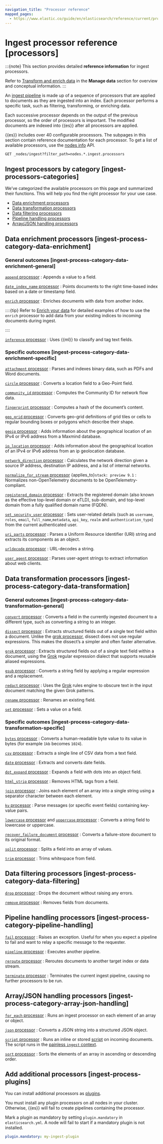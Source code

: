 ```yaml
---
navigation_title: "Processor reference"
mapped_pages:
  - https://www.elastic.co/guide/en/elasticsearch/reference/current/processors.html
---
```


# Ingest processor reference [processors]

:::{note}
This section provides detailed **reference information** for ingest processors.

Refer to [Transform and enrich data](docs-content://manage-data/ingest/transform-enrich.md) in the **Manage data** section for overview and conceptual information.
:::

An [ingest pipeline](docs-content://manage-data/ingest/transform-enrich/ingest-pipelines.md) is made up of a sequence of processors that are applied to documents as they are ingested into an index. Each processor performs a specific task, such as filtering, transforming, or enriching data.

Each successive processor depends on the output of the previous processor, so the order of processors is important. The modified documents are indexed into {{es}} after all processors are applied.

{{es}} includes over 40 configurable processors. The subpages in this section contain reference documentation for each processor. To get a list of available processors, use the [nodes info](https://www.elastic.co/docs/api/doc/elasticsearch/operation/operation-nodes-info) API.

```console
GET _nodes/ingest?filter_path=nodes.*.ingest.processors
```


## Ingest processors by category [ingest-processors-categories]

We’ve categorized the available processors on this page and summarized their functions. This will help you find the right processor for your use case.

* [Data enrichment processors](#ingest-process-category-data-enrichment)
* [Data transformation processors](#ingest-process-category-data-transformation)
* [Data filtering processors](#ingest-process-category-data-filtering)
* [Pipeline handling processors](#ingest-process-category-pipeline-handling)
* [Array/JSON handling processors](#ingest-process-category-array-json-handling)


## Data enrichment processors [ingest-process-category-data-enrichment]


### General outcomes [ingest-process-category-data-enrichment-general]

[`append` processor](/reference/enrich-processor/append-processor.md)
:   Appends a value to a field.

[`date_index_name` processor](/reference/enrich-processor/date-index-name-processor.md)
:   Points documents to the right time-based index based on a date or timestamp field.

[`enrich` processor](/reference/enrich-processor/enrich-processor.md)
:   Enriches documents with data from another index.

::::{tip}
Refer to [Enrich your data](docs-content://manage-data/ingest/transform-enrich/data-enrichment.md) for detailed examples of how to use the `enrich` processor to add data from your existing indices to incoming documents during ingest.

::::


[`inference` processor](/reference/enrich-processor/inference-processor.md)
:   Uses {{ml}} to classify and tag text fields.


### Specific outcomes [ingest-process-category-data-enrichment-specific]

[`attachment` processor](/reference/enrich-processor/attachment.md)
:   Parses and indexes binary data, such as PDFs and Word documents.

[`circle` processor](/reference/enrich-processor/ingest-circle-processor.md)
:   Converts a location field to a Geo-Point field.

[`community_id` processor](/reference/enrich-processor/community-id-processor.md)
:   Computes the Community ID for network flow data.

[`fingerprint` processor](/reference/enrich-processor/fingerprint-processor.md)
:   Computes a hash of the document’s content.

[`geo_grid` processor](/reference/enrich-processor/ingest-geo-grid-processor.md)
:   Converts geo-grid definitions of grid tiles or cells to regular bounding boxes or polygons which describe their shape.

[`geoip` processor](/reference/enrich-processor/geoip-processor.md)
:   Adds information about the geographical location of an IPv4 or IPv6 address from a Maxmind database.

[`ip_location` processor](/reference/enrich-processor/ip-location-processor.md)
:   Adds information about the geographical location of an IPv4 or IPv6 address from an ip geolocation database.

[`network_direction` processor](/reference/enrich-processor/network-direction-processor.md)
:   Calculates the network direction given a source IP address, destination IP address, and a list of internal networks.

[`normalize_for_stream` processor](/reference/enrich-processor/normalize-for-stream.md) {applies_to}`stack: preview 9.1`
:   Normalizes non-OpenTelemetry documents to be OpenTelemetry-compliant.

[`registered_domain` processor](/reference/enrich-processor/registered-domain-processor.md)
:   Extracts the registered domain (also known as the effective top-level domain or eTLD), sub-domain, and top-level domain from a fully qualified domain name (FQDN).

[`set_security_user` processor](/reference/enrich-processor/ingest-node-set-security-user-processor.md)
:   Sets user-related details (such as `username`,  `roles`, `email`, `full_name`,`metadata`, `api_key`, `realm` and `authentication_type`) from the current authenticated user.

[`uri_parts` processor](/reference/enrich-processor/uri-parts-processor.md)
:   Parses a Uniform Resource Identifier (URI) string and extracts its components as an object.

[`urldecode` processor](/reference/enrich-processor/urldecode-processor.md)
:   URL-decodes a string.

[`user_agent` processor](/reference/enrich-processor/user-agent-processor.md)
:   Parses user-agent strings to extract information about web clients.


## Data transformation processors [ingest-process-category-data-transformation]


### General outcomes [ingest-process-category-data-transformation-general]

[`convert` processor](/reference/enrich-processor/convert-processor.md)
:   Converts a field in the currently ingested document to a different type, such as converting a string to an integer.

[`dissect` processor](/reference/enrich-processor/dissect-processor.md)
:   Extracts structured fields out of a single text field within a document. Unlike the [grok processor](/reference/enrich-processor/grok-processor.md), dissect does not use regular expressions. This makes the dissect’s a simpler and often faster alternative.

[`grok` processor](/reference/enrich-processor/grok-processor.md)
:   Extracts structured fields out of a single text field within a document, using the [Grok](docs-content://explore-analyze/scripting/grok.md) regular expression dialect that supports reusable aliased expressions.

[`gsub` processor](/reference/enrich-processor/gsub-processor.md)
:   Converts a string field by applying a regular expression and a replacement.

[`redact` processor](/reference/enrich-processor/redact-processor.md)
:   Uses the [Grok](docs-content://explore-analyze/scripting/grok.md) rules engine to obscure text in the input document matching the given Grok patterns.

[`rename` processor](/reference/enrich-processor/rename-processor.md)
:   Renames an existing field.

[`set` processor](/reference/enrich-processor/set-processor.md)
:   Sets a value on a field.


### Specific outcomes [ingest-process-category-data-transformation-specific]

[`bytes` processor](/reference/enrich-processor/bytes-processor.md)
:   Converts a human-readable byte value to its value in bytes (for example `1kb` becomes `1024`).

[`csv` processor](/reference/enrich-processor/csv-processor.md)
:   Extracts a single line of CSV data from a text field.

[`date` processor](/reference/enrich-processor/date-processor.md)
:   Extracts and converts date fields.

[`dot_expand` processor](/reference/enrich-processor/dot-expand-processor.md)
:   Expands a field with dots into an object field.

[`html_strip` processor](/reference/enrich-processor/htmlstrip-processor.md)
:   Removes HTML tags from a field.

[`join` processor](/reference/enrich-processor/join-processor.md)
:   Joins each element of an array into a single string using a separator character between each element.

[`kv` processor](/reference/enrich-processor/kv-processor.md)
:   Parse messages (or specific event fields) containing key-value pairs.

[`lowercase` processor](/reference/enrich-processor/lowercase-processor.md) and [`uppercase` processor](/reference/enrich-processor/uppercase-processor.md)
:   Converts a string field to lowercase or uppercase.

[`recover_failure_document` processor](/reference/enrich-processor/recover-failure-document-processor.md)
:   Converts a failure-store document to its original format.

[`split` processor](/reference/enrich-processor/split-processor.md)
:   Splits a field into an array of values.

[`trim` processor](/reference/enrich-processor/trim-processor.md)
:   Trims whitespace from field.


## Data filtering processors [ingest-process-category-data-filtering]

[`drop` processor](/reference/enrich-processor/drop-processor.md)
:   Drops the document without raising any errors.

[`remove` processor](/reference/enrich-processor/remove-processor.md)
:   Removes fields from documents.


## Pipeline handling processors [ingest-process-category-pipeline-handling]

[`fail` processor](/reference/enrich-processor/fail-processor.md)
:   Raises an exception. Useful for when you expect a pipeline to fail and want to relay a specific message to the requester.

[`pipeline` processor](/reference/enrich-processor/pipeline-processor.md)
:   Executes another pipeline.

[`reroute` processor](/reference/enrich-processor/reroute-processor.md)
:   Reroutes documents to another target index or data stream.

[`terminate` processor](/reference/enrich-processor/terminate-processor.md)
:   Terminates the current ingest pipeline, causing no further processors to be run.


## Array/JSON handling processors [ingest-process-category-array-json-handling]

[`for_each` processor](/reference/enrich-processor/foreach-processor.md)
:   Runs an ingest processor on each element of an array or object.

[`json` processor](/reference/enrich-processor/json-processor.md)
:   Converts a JSON string into a structured JSON object.

[`script` processor](/reference/enrich-processor/script-processor.md)
:   Runs an inline or stored [script](docs-content://explore-analyze/scripting.md) on incoming documents. The script runs in the [painless `ingest` context](/reference/scripting-languages/painless/painless-ingest-processor-context.md).

[`sort` processor](/reference/enrich-processor/sort-processor.md)
:   Sorts the elements of an array in ascending or descending order.


## Add additional processors [ingest-process-plugins]

You can install additional processors as [plugins](/reference/elasticsearch-plugins/index.md).

You must install any plugin processors on all nodes in your cluster. Otherwise, {{es}} will fail to create pipelines containing the processor.

Mark a plugin as mandatory by setting `plugin.mandatory` in `elasticsearch.yml`. A node will fail to start if a mandatory plugin is not installed.

```yaml
plugin.mandatory: my-ingest-plugin
```














































